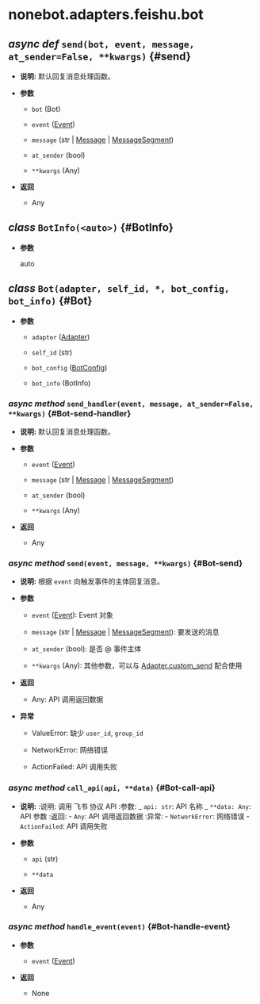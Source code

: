 # nonebot.adapters.feishu.bot

## _async def_ `send(bot, event, message, at_sender=False, **kwargs)` {#send}

- **说明:** 默认回复消息处理函数。

- **参数**

  - `bot` (Bot)

  - `event` ([Event](event.md#Event))

  - `message` (str | [Message](message.md#Message) | [MessageSegment](message.md#MessageSegment))

  - `at_sender` (bool)

  - `**kwargs` (Any)

- **返回**

  - Any

## _class_ `BotInfo(<auto>)` {#BotInfo}

- **参数**

  auto

## _class_ `Bot(adapter, self_id, *, bot_config, bot_info)` {#Bot}

- **参数**

  - `adapter` ([Adapter](adapter.md#Adapter))

  - `self_id` (str)

  - `bot_config` ([BotConfig](config.md#BotConfig))

  - `bot_info` (BotInfo)

### _async method_ `send_handler(event, message, at_sender=False, **kwargs)` {#Bot-send-handler}

- **说明:** 默认回复消息处理函数。

- **参数**

  - `event` ([Event](event.md#Event))

  - `message` (str | [Message](message.md#Message) | [MessageSegment](message.md#MessageSegment))

  - `at_sender` (bool)

  - `**kwargs` (Any)

- **返回**

  - Any

### _async method_ `send(event, message, **kwargs)` {#Bot-send}

- **说明:** 根据 `event` 向触发事件的主体回复消息。

- **参数**

  - `event` ([Event](event.md#Event)): Event 对象

  - `message` (str | [Message](message.md#Message) | [MessageSegment](message.md#MessageSegment)): 要发送的消息

  - `at_sender` (bool): 是否 @ 事件主体

  - `**kwargs` (Any): 其他参数，可以与 [Adapter.custom_send](adapter.md#Adapter-custom-send) 配合使用

- **返回**

  - Any: API 调用返回数据

- **异常**

  - ValueError: 缺少 `user_id`, `group_id`

  - NetworkError: 网络错误

  - ActionFailed: API 调用失败

### _async method_ `call_api(api, **data)` {#Bot-call-api}

- **说明:** :说明: 调用 飞书 协议 API :参数: _ `api: str`: API 名称 _ `**data: Any`: API 参数 :返回: - `Any`: API 调用返回数据 :异常: - `NetworkError`: 网络错误 - `ActionFailed`: API 调用失败

- **参数**

  - `api` (str)

  - `**data`

- **返回**

  - Any

### _async method_ `handle_event(event)` {#Bot-handle-event}

- **参数**

  - `event` ([Event](event.md#Event))

- **返回**

  - None
